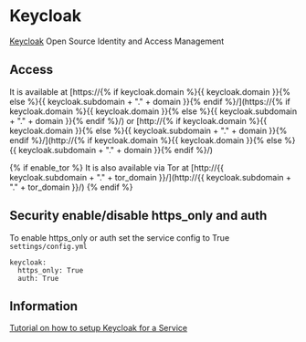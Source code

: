 # Keycloak

[Keycloak](https://www.keycloak.org/) Open Source Identity and Access Management

## Access

It is available at [https://{% if keycloak.domain %}{{ keycloak.domain }}{% else %}{{ keycloak.subdomain + "." + domain }}{% endif %}/](https://{% if keycloak.domain %}{{ keycloak.domain }}{% else %}{{ keycloak.subdomain + "." + domain }}{% endif %}/) or [http://{% if keycloak.domain %}{{ keycloak.domain }}{% else %}{{ keycloak.subdomain + "." + domain }}{% endif %}/](http://{% if keycloak.domain %}{{ keycloak.domain }}{% else %}{{ keycloak.subdomain + "." + domain }}{% endif %}/)

{% if enable_tor %}
It is also available via Tor at [http://{{ keycloak.subdomain + "." + tor_domain }}/](http://{{ keycloak.subdomain + "." + tor_domain }}/)
{% endif %}

## Security enable/disable https_only and auth

To enable https_only or auth set the service config to True
`settings/config.yml`

```
keycloak:
  https_only: True
  auth: True
```

## Information

[Tutorial on how to setup Keycloak for a Service](https://github.com/ibuetler/docker-keycloak-traefik-workshop)
